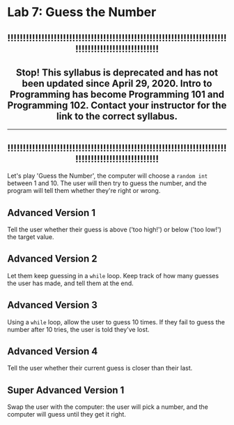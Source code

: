 
# Lab 7: Guess the Number


<div align="center">

## !!!!!!!!!!!!!!!!!!!!!!!!!!!!!!!!!!!!!!!!!!!!!!!!!!!!!!!!!!!!!!!!!!!!!!!!!!!!!!!!!!!!!!!!!!!!!!!!!!

## **Stop!**  This syllabus is **deprecated** and has not been updated since April 29, 2020. Intro to Programming has become Programming 101 and Programming 102. Contact your instructor for the link to the correct syllabus. 
***
## !!!!!!!!!!!!!!!!!!!!!!!!!!!!!!!!!!!!!!!!!!!!!!!!!!!!!!!!!!!!!!!!!!!!!!!!!!!!!!!!!!!!!!!!!!!!!!!!!!
</div>


Let's play 'Guess the Number', the computer will choose a `random int` between 1 and 10. The user will then try to guess the number, and the program will tell them whether they're right or wrong.

## Advanced Version 1

Tell the user whether their guess is above ('too high!') or below ('too low!') the target value.

## Advanced Version 2

Let them keep guessing in a `while` loop. Keep track of how many guesses the user has made, and tell them at the end.

## Advanced Version 3

Using a `while` loop, allow the user to guess 10 times. If they fail to guess the number after 10 tries, the user is told they've lost.

## Advanced Version 4

Tell the user whether their current guess is closer than their last.

## Super Advanced Version 1

Swap the user with the computer: the user will pick a number, and the computer will guess until they get it right.
